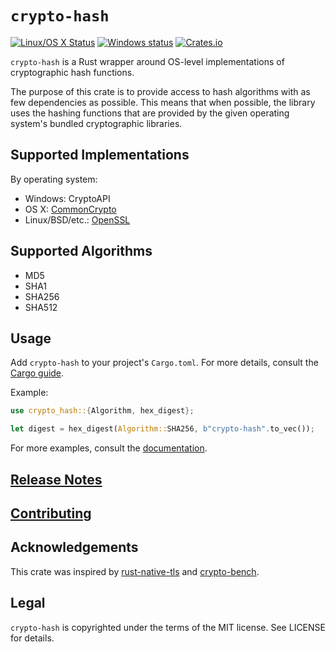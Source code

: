 # `crypto-hash`

[![Linux/OS X Status](https://travis-ci.org/malept/crypto-hash.svg?branch=master)](https://travis-ci.org/malept/crypto-hash)
[![Windows status](https://ci.appveyor.com/api/projects/status/xwc9nb4633b5n67r?svg=true)](https://ci.appveyor.com/project/malept/crypto-hash)
[![Crates.io](https://img.shields.io/crates/v/crypto-hash.svg?maxAge=2592000)](https://crates.io/crates/crypto-hash)

`crypto-hash` is a Rust wrapper around OS-level implementations of cryptographic hash functions.

The purpose of this crate is to provide access to hash algorithms with as few dependencies as
possible. This means that when possible, the library uses the hashing functions that are provided by
the given operating system's bundled cryptographic libraries.

## Supported Implementations

By operating system:

* Windows: CryptoAPI
* OS X: [CommonCrypto](https://crates.io/crates/commoncrypto)
* Linux/BSD/etc.: [OpenSSL](https://crates.io/crates/openssl)

## Supported Algorithms

* MD5
* SHA1
* SHA256
* SHA512

## Usage

Add `crypto-hash` to your project's `Cargo.toml`. For more details, consult the
[Cargo guide](http://doc.crates.io/guide.html#adding-dependencies).

Example:

```rust
use crypto_hash::{Algorithm, hex_digest};

let digest = hex_digest(Algorithm::SHA256, b"crypto-hash".to_vec());
```

For more examples, consult the [documentation](https://malept.github.io/crypto-hash/).

## [Release Notes](https://github.com/malept/crypto-hash/blob/master/NEWS.md)

## [Contributing](https://github.com/malept/crypto-hash/blob/master/CONTRIBUTING.md)

## Acknowledgements

This crate was inspired by [rust-native-tls](https://github.com/sfackler/rust-native-tls) and
[crypto-bench](https://github.com/briansmith/crypto-bench).

## Legal

`crypto-hash` is copyrighted under the terms of the MIT license. See LICENSE for details.

